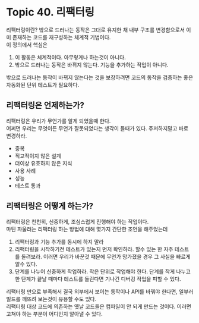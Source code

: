 # Topic 40. 리팩터링
리팩터링이란? 밖으로 드러나는 동작은 그대로 유지한 채 내부 구조를 변경함으로서 이미 존재하는 코드를 재구성하는 체계적 기법이다.  
이 정의에서 핵심은  
1. 이 활동은 체계적이다. 아무렇게나 하는것이 아니다.
2. 밖으로 드러나는 동작은 바뀌지 않는다. 기능을 추가하는 작업이 아니다.

밖으로 드러나는 동작이 바뀌지 않는다는 것을 보장하려면 코드의 동작을 검증하는 좋은 자동화된 단위 테스트가 필요하다.  

## 리팩터링은 언제하는가?
리팩터링은 우리가 무언가를 알게 되었을때 한다.  
어쩌면 우리는 무엇이든 무언가 잘못되었다는 생각이 들때가 있다. 주저하지말고 바로 변경하라.
 - 중복
 - 직교적이지 않은 설계
 - 더이상 유효하지 않은 지식
 - 사용 사례
 - 성능
 - 테스트 통과

## 리팩터링은 어떻게 하는가?
리팩터링은 천천히, 신중하게, 조심스럽게 진행해야 하는 작업이다.  
마틴 파울러는 리팩터링 하는 방법에 대해 몇가지 간단한 조언을 해주었는데
1. 리팩터링과 기능 추가를 동시에 하지 말라
2. 리팩터링을 시작하기전 테스트가 있는지 먼저 확인하라. 할수 있는 한 자주 테스트를 돌려보라. 이러면 우리가 바꾼것 때문에 무언가 망가졌을 경우 그 사실을 빠르게 알수 있다.
3. 단계를 나누어 신중하게 작업하라. 작은 단위로 작업해야 한다. 단계를 작게 나누고 한 단계가 끝날 때마다 테스트를 돌린다면 기나긴 디버깅 작업을 피할 수 있다.

리팩터링 만으로 부족해서 결국 외부에서 보이는 동작이나 API를 바꿔야 한다면, 일부러 빌드를 깨뜨려 보는것이 유용할 수도 있다.  
리팩터링 대상 코드에 의존하는 옛날 코드들은 컴파일이 안 되게 만드는 것이다. 이러면 고쳐야 하는 부분이 어디인지 알아낼 수 있다.  
